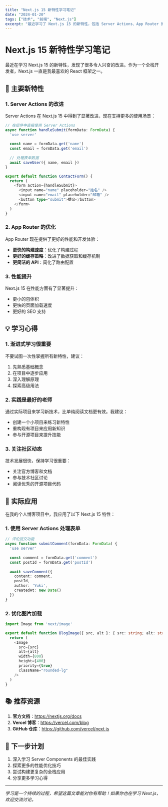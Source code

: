 ```yaml
---
title: "Next.js 15 新特性学习笔记"
date: "2024-01-20"
tags: ["技术", "前端", "Next.js"]
excerpt: "最近学习了 Next.js 15 的新特性，包括 Server Actions、App Router 的改进等，记录一下学习心得。"
---
```


# Next.js 15 新特性学习笔记

最近在学习 Next.js 15 的新特性，发现了很多令人兴奋的改进。作为一个全栈开发者，Next.js 一直是我最喜欢的 React 框架之一。

## 🚀 主要新特性

### 1. Server Actions 的改进

Server Actions 在 Next.js 15 中得到了显著改进，现在支持更多的使用场景：

```typescript
// 在组件中直接使用 Server Actions
async function handleSubmit(formData: FormData) {
  'use server'
  
  const name = formData.get('name')
  const email = formData.get('email')
  
  // 处理表单数据
  await saveUser({ name, email })
}

export default function ContactForm() {
  return (
    <form action={handleSubmit}>
      <input name="name" placeholder="姓名" />
      <input name="email" placeholder="邮箱" />
      <button type="submit">提交</button>
    </form>
  )
}
```

### 2. App Router 的优化

App Router 现在提供了更好的性能和开发体验：

- **更快的构建速度**：优化了构建过程
- **更好的缓存策略**：改进了数据获取和缓存机制
- **更简洁的 API**：简化了路由配置

### 3. 性能提升

Next.js 15 在性能方面有了显著提升：

- 更小的包体积
- 更快的页面加载速度
- 更好的 SEO 支持

## 💡 学习心得

### 1. 渐进式学习很重要

不要试图一次性掌握所有新特性，建议：

1. 先熟悉基础概念
2. 在项目中逐步应用
3. 深入理解原理
4. 探索高级用法

### 2. 实践是最好的老师

通过实际项目来学习新技术，比单纯阅读文档更有效。我建议：

- 创建一个小项目来练习新特性
- 重构现有项目来应用新知识
- 参与开源项目来提升技能

### 3. 关注社区动态

技术发展很快，保持学习很重要：

- 关注官方博客和文档
- 参与技术社区讨论
- 阅读优秀的开源项目代码

## 🔧 实际应用

在我的个人博客项目中，我应用了以下 Next.js 15 特性：

### 1. 使用 Server Actions 处理表单

```typescript
// 评论提交功能
async function submitComment(formData: FormData) {
  'use server'
  
  const comment = formData.get('comment')
  const postId = formData.get('postId')
  
  await saveComment({
    content: comment,
    postId,
    author: 'Yuki',
    createdAt: new Date()
  })
}
```

### 2. 优化图片加载

```typescript
import Image from 'next/image'

export default function BlogImage({ src, alt }: { src: string; alt: string }) {
  return (
    <Image
      src={src}
      alt={alt}
      width={800}
      height={400}
      priority={true}
      className="rounded-lg"
    />
  )
}
```

## 📚 推荐资源

1. **官方文档**：https://nextjs.org/docs
2. **Vercel 博客**：https://vercel.com/blog
3. **GitHub 仓库**：https://github.com/vercel/next.js

## 🎯 下一步计划

1. 深入学习 Server Components 的最佳实践
2. 探索更多的性能优化技巧
3. 尝试构建更复杂的全栈应用
4. 分享更多学习心得

---

*学习是一个持续的过程，希望这篇文章能对你有帮助！如果你也在学习 Next.js，欢迎交流讨论。* 